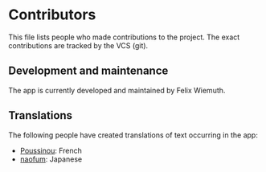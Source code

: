 Contributors
============
This file lists people who made contributions to the project. The exact contributions are tracked by the VCS (git).

Development and maintenance
---------------------------
The app is currently developed and maintained by Felix Wiemuth. 

Translations
------------
The following people have created translations of text occurring in the app:
- [Poussinou](https://github.com/Poussinou): French
- [naofum](https://github.com/naofum): Japanese
